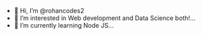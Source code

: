 - 👋 Hi, I’m @rohancodes2
- 👀 I’m interested in Web development and Data Science both!...
- 🌱 I’m currently learning Node JS...

<!---
rohancodes2/rohancodes2 is a ✨ special ✨ repository because its `README.md` (this file) appears on your GitHub profile.
You can click the Preview link to take a look at your changes.
--->
